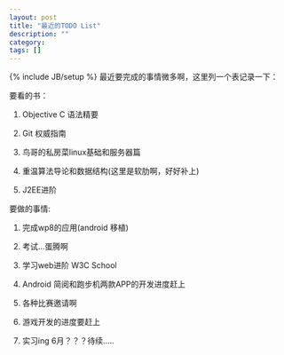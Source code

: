 ```yaml
---
layout: post
title: "最近的TODO List"
description: ""
category: 
tags: []
---
```

{% include JB/setup %}
最近要完成的事情微多啊，这里列一个表记录一下：

要看的书：
1. Objective C 语法精要

2. Git 权威指南

3. 鸟哥的私房菜linux基础和服务器篇

4. 重温算法导论和数据结构(这里是软肋啊，好好补上)

5. J2EE进阶

要做的事情: 
1. 完成wp8的应用(android 移植)

2. 考试...蛋腾啊

3. 学习web进阶 W3C School

4. Android 简阅和跑步机两款APP的开发进度赶上

5. 各种比赛邀请啊

6. 游戏开发的进度要赶上

7. 实习ing 6月？？？待续.....
